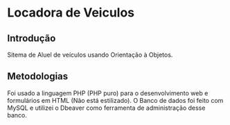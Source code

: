 # Locadora de Veiculos

## Introdução
Sitema de Aluel de veículos usando Orientação à Objetos.

## Metodologias
Foi usado a linguagem PHP (PHP puro) para o desenvolvimento web e formulários em HTML (Não está estilizado). O Banco de dados foi feito com MySQL e utilizei o Dbeaver como ferramenta de administração desse banco. 
